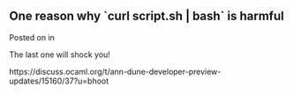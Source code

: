 <article
  class="h-entry"
  itemid="urn:uuid:5d58fa8f-f84f-40f2-89ab-1635c127a77b"
  itemscope
  itemtype="https://schema.org/Article">

<hgroup>
  <h1 class="p-name">One reason why `curl script.sh | bash` is harmful</h1>
  <p>Posted on <a class="u-url" href=""><time class="dt-published" datetime=""></time></a> in <a class="p-category" href="" rel="tag"></a></p>
</hgroup>

<p class="e-summary">The last one will shock you!</p>

<div class="e-content">
https://discuss.ocaml.org/t/ann-dune-developer-preview-updates/15160/37?u=bhoot
</div>

</article>
